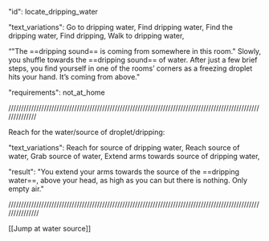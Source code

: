 "id": locate_dripping_water

"text_variations":
Go to dripping water, Find dripping water, Find the dripping water, Find dripping, Walk to dripping water, 

“"The ==dripping sound== is coming from somewhere in this room." Slowly, you shuffle towards the ==dripping sound== of water. After just a few brief steps, you find yourself in one of the rooms’ corners as a freezing droplet hits your hand. It’s coming from above."

"requirements": not_at_home

//////////////////////////////////////////////////////////////////////////////////////////////////////////////

Reach for the water/source of droplet/dripping:

"text_variations":
Reach for source of dripping water, Reach source of water, Grab source of water, Extend arms towards source of dripping water,

"result":
"You extend your arms towards the source of the ==dripping water==, above your head, as high as you can but there is nothing. Only empty air."

///////////////////////////////////////////////////////////////////////////////////////////////////////////////

[[Jump at water source]]

